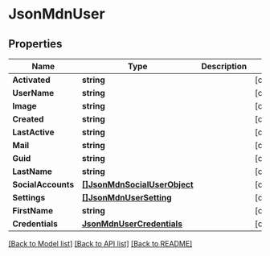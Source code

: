 # JsonMdnUser

## Properties

Name | Type | Description | Notes
------------ | ------------- | ------------- | -------------
**Activated** | **string** |  | [optional] 
**UserName** | **string** |  | [optional] 
**Image** | **string** |  | [optional] 
**Created** | **string** |  | [optional] 
**LastActive** | **string** |  | [optional] 
**Mail** | **string** |  | [optional] 
**Guid** | **string** |  | [optional] 
**LastName** | **string** |  | [optional] 
**SocialAccounts** | [**[]JsonMdnSocialUserObject**](json_MDN_SocialUserObject.md) |  | [optional] 
**Settings** | [**[]JsonMdnUserSetting**](json_MDN_UserSetting.md) |  | [optional] 
**FirstName** | **string** |  | [optional] 
**Credentials** | [**JsonMdnUserCredentials**](json_MDN_UserCredentials.md) |  | [optional] 

[[Back to Model list]](../README.md#documentation-for-models) [[Back to API list]](../README.md#documentation-for-api-endpoints) [[Back to README]](../README.md)


